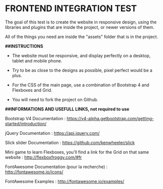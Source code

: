 

# FRONTEND INTEGRATION TEST

The goal of this test is to create the website in responsive design,
using the libraries and plugins that are inside the project, or newer versions of them.

All of the things you need are inside the "assets" folder that is in the project.



**##INSTRUCTIONS**                                 

- The website must be responsive, and display perfectly on a desktop, tablet and mobile phone.

-	Try to be as close to the designs as possible, pixel perfect would be a plus.

-	For the CSS of the main page, use a combination of Bootstrap 4 and Flexboxes and Grid.

-	You will need to fork the project on Github.



**##INFORMATIONS AND USEFULL LINKS, not required to use**

Bootstrap V4 Documentation : 
https://v4-alpha.getbootstrap.com/getting-started/introduction/

jQuery Documentation : 
https://api.jquery.com/

Slick slider Documentation : 
https://github.com/kenwheeler/slick

Mini game to learn Flexboxes, you'll find a link for the Grid on that same website : 
http://flexboxfroggy.com/#fr

FontAwesome Documentation (pour la recherche) :
http://fontawesome.io/icons/

FontAwesome Examples :
http://fontawesome.io/examples/

